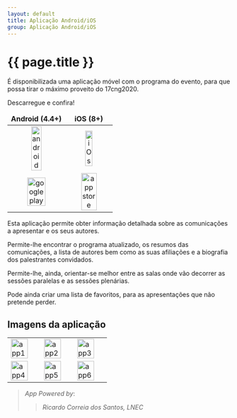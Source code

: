 ```yaml
---
layout: default
title: Aplicação Android/iOS 
group: Aplicação Android/iOS
---
```




# {{ page.title }}

É disponibilizada uma aplicação móvel com o programa do evento, para que possa tirar o máximo proveito do 17cng2020.

Descarregue e confira!

<table class="table table-hover">
  <thead>
    <tr>
      <td align="center"> <strong> Android (4.4+) </strong></td>
      <td align="center"> <strong> iOS (8+) </strong></td>    
    </tr>
  </thead>
  <tbody>
    <tr >
      <td  align="center"><img src="{{site.baseurl}}/images/mobApp/android.png" style="width:45%" title="android" alt="android"> </td>
      <td align="center"> <img  src="{{site.baseurl}}/images/mobApp/iOS.png" style="width:42%" title="iOS" alt="iOs"> </td>
    </tr>
    <tr>
      <td align="center"> <a href="https://play.google.com/store/apps/details?id=org.ricardos.cng2020"><img src="{{site.baseurl}}/images/mobApp/googleplay.png" style="width:60%" title="google play" alt="google play"> </a></td>
      <td align="center"> <a href="https://apps.apple.com/us/app/17cng2020/id1495678915"><img  src="{{site.baseurl}}/images/mobApp/appstore.png" style="width:62%" title="app store" alt="app store"> </a></td>
    </tr>

  </tbody>
</table>
  

Esta aplicação permite obter informação detalhada sobre as comunicações a apresentar e os seus autores. 

Permite-lhe encontrar o programa atualizado, os resumos das comunicações, a lista de autores bem como as suas afiliações e a biografia dos palestrantes convidados.

Permite-lhe, ainda, orientar-se melhor entre as salas onde vão decorrer as sessões paralelas e as sessões plenárias. 

Pode ainda criar uma lista de favoritos, para as apresentações que não pretende perder.


## Imagens da aplicação


<table class="table table-hover">
  <tbody>
  <tr>
    <td>  <img src="{{site.baseurl}}/images/mobApp/iphone11_1.jpg" style="width:80%" title="app1" alt="app1"></td>
    <td>  <img  src="{{site.baseurl}}/images/mobApp/iphone11_2.jpg" style="width:80%" title="app2" alt="app2"></td>
    <td>  <img  src="{{site.baseurl}}/images/mobApp/iphone11_3.jpg" style="width:80%" title="app3" alt="app3"></td>
  </tr>
  <tr>
    <td>  <img src="{{site.baseurl}}/images/mobApp/iphone11_4.jpg" style="width:80%" title="app4" alt="app4"></td>
    <td>  <img  src="{{site.baseurl}}/images/mobApp/iphone11_5.jpg" style="width:80%" title="app5" alt="app5"></td>
    <td>  <img  src="{{site.baseurl}}/images/mobApp/iphone11_6.jpg" style="width:80%" title="app6" alt="app6"></td>
  </tr>
    </tbody>
</table>


> <i> App Powered by</i>: 
>> <i>Ricardo Correia dos Santos, LNEC</i>